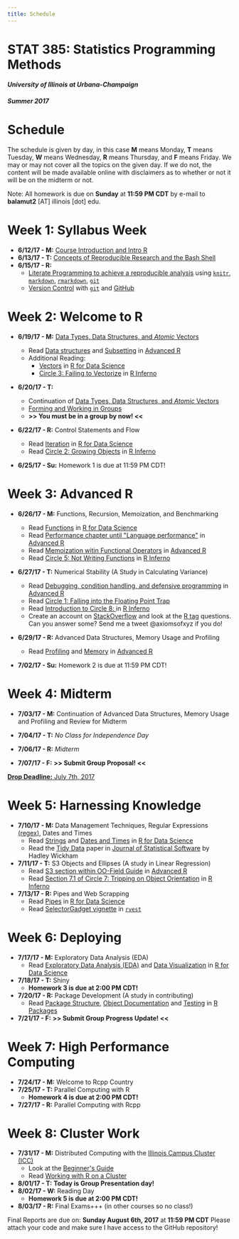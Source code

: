 ```yaml
---
title: Schedule
---
```


# STAT 385: Statistics Programming Methods

#### *University of Illinois at Urbana-Champaign*

#### *Summer 2017*

# Schedule

The schedule is given by day, in this case **M** means Monday, 
**T** means Tuesday, **W** means Wednesday, **R** means Thursday, and **F**
means Friday. We may or may not cover all the topics on the given day. If we do
not, the content will be made available online with disclaimers as to whether or
not it will be on the midterm or not.

Note: All homework is due on **Sunday** at **11:59 PM CDT** by e-mail to 
**balamut2** [AT] illinois [dot] edu.

# Week 1: Syllabus Week

- **6/12/17 - M:** [Course Introduction and Intro R](/course-introduction-and-intro-to-r/)
- **6/13/17 - T:** [Concepts of Reproducible Research and the Bash Shell](/concepts-of-reproducible-research-and-the-bash-shell/)
- **6/15/17 - R:**
    - [Literate Programming to achieve a reproducible analysis](/literate-programming-to-achieve-a-reproducible-analysis/)
                   using [`knitr`](http://yihui.name/knitr/), 
                    [`markdown`](https://daringfireball.net/projects/markdown/),
                    [`rmarkdown`](http://rmarkdown.rstudio.com), 
                    [`git`](https://git-scm.com/doc)
    - [Version Control](/version-control-with-git-and-github/)
                   with [`git`](https://git-scm.com/doc) and [GitHub](https://github.com/join)
                   
# Week 2: Welcome to R

- **6/19/17 - M:** [Data Types, Data Structures, and _Atomic_ Vectors](/data-types-data-structures-and-subsetting/)
    - Read [Data structures](http://adv-r.had.co.nz/Data-structures.html) and [Subsetting](http://adv-r.had.co.nz/Subsetting.html) in [Advanced R](http://adv-r.had.co.nz/)
    - Additional Reading: 
         * [Vectors](http://r4ds.had.co.nz/vectors.html) in [R for Data Science](http://r4ds.had.co.nz/)
         * [Circle 3: Failing to Vectorize](http://www.burns-stat.com/pages/Tutor/R_inferno.pdf#page=17) in [R Inferno](http://www.burns-stat.com/pages/Tutor/R_inferno.pdf)
- **6/20/17 - T:**
    - Continuation of [Data Types, Data Structures, and _Atomic_ Vectors](/data-types-data-structures-and-subsetting/)
    - [Forming and Working in Groups](/forming-and-working-in-groups/)
    - **>> You must be in a group by now! <<**
- **6/22/17 - R:** Control Statements and Flow
    - Read [Iteration](http://r4ds.had.co.nz/iteration.html) in [R for Data Science](http://r4ds.had.co.nz/)
    - Read [Circle 2: Growing Objects](http://www.burns-stat.com/pages/Tutor/R_inferno.pdf#page=13)  in [R Inferno](http://www.burns-stat.com/pages/Tutor/R_inferno.pdf)

- **6/25/17 - Su:** Homework 1 is due at 11:59 PM CDT!

# Week 3: Advanced R

- **6/26/17 - M:** Functions, Recursion, Memoization, and Benchmarking
    - Read [Functions](http://r4ds.had.co.nz/functions.html) in [R for Data Science](http://r4ds.had.co.nz/)
    - Read [Performance chapter until "Language performance"](http://adv-r.had.co.nz/Performance.html) in [Advanced R](http://adv-r.had.co.nz/)
    - Read [Memoization witin Functional Operators](http://adv-r.had.co.nz/Function-operators.html) in [Advanced R](http://adv-r.had.co.nz/)
    - Read [Circle 5: Not Writing Functions](http://www.burns-stat.com/pages/Tutor/R_inferno.pdf#page=28)  in [R Inferno](http://www.burns-stat.com/pages/Tutor/R_inferno.pdf)
- **6/27/17 - T:** Numerical Stability (A Study in Calculating Variance)
    - Read [Debugging, condition handling, and defensive programming](http://adv-r.had.co.nz/Exceptions-Debugging.html) in [Advanced R](http://adv-r.had.co.nz/)
    - Read [Circle 1: Falling into the Floating Point Trap](http://www.burns-stat.com/pages/Tutor/R_inferno.pdf#page=10)
    - Read [Introduction to Circle 8: ](http://www.burns-stat.com/pages/Tutor/R_inferno.pdf#page=45) in [R Inferno](http://www.burns-stat.com/pages/Tutor/R_inferno.pdf)
    - Create an account on [StackOverflow](http://stackoverflow.com) and look at the [R tag](http://stackoverflow.com/questions/tagged/r) questions. Can you answer some? Send me a tweet @axiomsofxyz if you do!
- **6/29/17 - R:** Advanced Data Structures, Memory Usage and Profiling 
    - Read [Profiling](http://adv-r.had.co.nz/Profiling.html) and [Memory](http://adv-r.had.co.nz/memory.html) in [Advanced R](http://adv-r.had.co.nz/)

- **7/02/17 - Su:** Homework 2 is due at 11:59 PM CDT!

# Week 4: Midterm

- **7/03/17 - M:** Continuation of Advanced Data Structures, Memory Usage and Profiling and Review for Midterm
- **7/04/17 - T:** *No Class for Independence Day*
- **7/06/17 - R:** *Midterm*

- **7/07/17 - F:** **>> Submit Group Proposal! <<**

[**Drop Deadline:** July 7th, 2017](https://registrar.illinois.edu/summer-academic-calendar-17)

# Week 5: Harnessing Knowledge

- **7/10/17 - M:** Data Management Techniques, Regular Expressions [(regex)](http://regexr.com/), Dates and Times
    - Read [Strings](http://r4ds.had.co.nz/strings.html) and [Dates and Times](http://r4ds.had.co.nz/dates-and-times.html)  in [R for Data Science](http://r4ds.had.co.nz/)
    - Read the [Tidy Data](https://www.jstatsoft.org/article/view/v059i10) paper in [Journal of Statistical Software](https://www.jstatsoft.org) by Hadley Wickham
- **7/11/17 - T:** S3 Objects and Ellipses (A study in Linear Regression)
    - Read [S3 section within OO-Field Guide](http://adv-r.had.co.nz/OO-essentials.html) in [Advanced R](http://adv-r.had.co.nz/)
    - Read [Section 7.1 of Circle 7: Tripping on Object Orientation](http://www.burns-stat.com/pages/Tutor/R_inferno.pdf#page=39)  in [R Inferno](http://www.burns-stat.com/pages/Tutor/R_inferno.pdf)
- **7/13/17 - R:** Pipes and Web Scrapping
    - Read [Pipes](http://r4ds.had.co.nz/pipes.html) in [R for Data Science](http://r4ds.had.co.nz/)
    - Read [SelectorGadget vignette](https://cran.r-project.org/web/packages/rvest/vignettes/selectorgadget.html) in [`rvest`](https://cran.r-project.org/web/packages/rvest)


# Week 6: Deploying

- **7/17/17 - M:** Exploratory Data Analysis (EDA) 
    - Read [Exploratory Data Analysis (EDA)](http://r4ds.had.co.nz/exploratory-data-analysis-eda.html) and [Data Visualization](http://r4ds.had.co.nz/data-visualisation.html) in [R for Data Science](http://r4ds.had.co.nz/)
- **7/18/17 - T:** Shiny
    - **Homework 3 is due at 2:00 PM CDT!**
- **7/20/17 - R:** Package Development (A study in contributing)
    - Read [Package Structure](http://r-pkgs.had.co.nz/package.html), [Object Documentation](http://r-pkgs.had.co.nz/man.html) and [Testing](http://r-pkgs.had.co.nz/tests.html) in [R Packages](http://r-pkgs.had.co.nz/)
- **7/21/17 - F:** **>> Submit Group Progress Update! <<**

# Week 7: High Performance Computing

- **7/24/17 - M:** Welcome to Rcpp Country
- **7/25/17 - T:** Parallel Computing with R
    - **Homework 4 is due at 2:00 PM CDT!**
- **7/27/17 - R:** Parallel Computing with Rcpp

# Week 8: Cluster Work

- **7/31/17 - M:** Distributed Computing with the [Illinois Campus Cluster (ICC)](https://campuscluster.illinois.edu/user_info/doc/beginner.html) 
    - Look at the [Beginner's Guide](https://campuscluster.illinois.edu/user_info/doc/beginner.html)
    - Read [Working with R on a Cluster](http://thecoatlessprofessor.com/programming/working-with-r-on-a-cluster/)
- **8/01/17 - T:** **Today is Group Presentation day!**
- **8/02/17 - W:** Reading Day
    - **Homework 5 is due at 2:00 PM CDT!**
- **8/03/17 - R:** Final Exams+++ (in other courses so no class!)


Final Reports are due on: **Sunday August 6th, 2017** at **11:59 PM CDT**
Please attach your code and make sure I have access to the GitHub repository!